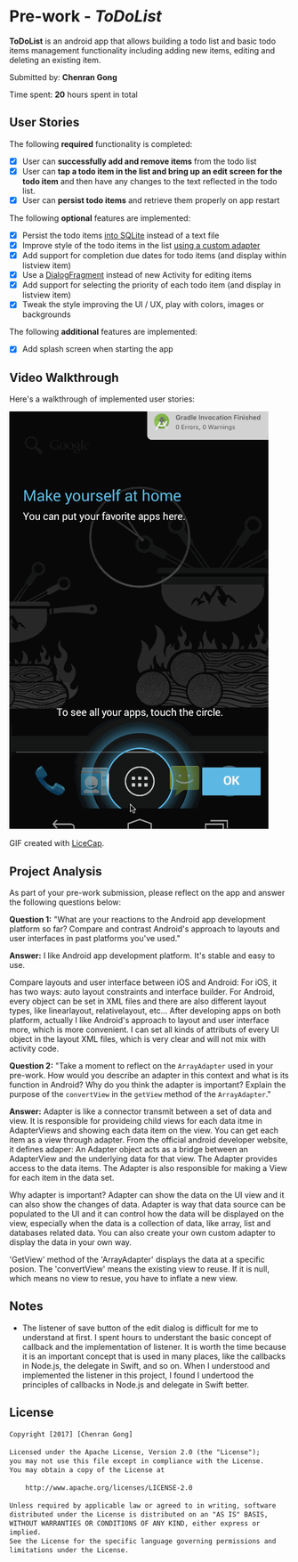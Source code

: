 # Pre-work - *ToDoList*

**ToDoList** is an android app that allows building a todo list and basic todo items management functionality including adding new items, editing and deleting an existing item.

Submitted by: **Chenran Gong**

Time spent: **20** hours spent in total

## User Stories

The following **required** functionality is completed:

* [x] User can **successfully add and remove items** from the todo list
* [x] User can **tap a todo item in the list and bring up an edit screen for the todo item** and then have any changes to the text reflected in the todo list.
* [x] User can **persist todo items** and retrieve them properly on app restart

The following **optional** features are implemented:

* [x] Persist the todo items [into SQLite](http://guides.codepath.com/android/Persisting-Data-to-the-Device#sqlite) instead of a text file
* [x] Improve style of the todo items in the list [using a custom adapter](http://guides.codepath.com/android/Using-an-ArrayAdapter-with-ListView)
* [x] Add support for completion due dates for todo items (and display within listview item)
* [x] Use a [DialogFragment](http://guides.codepath.com/android/Using-DialogFragment) instead of new Activity for editing items
* [x] Add support for selecting the priority of each todo item (and display in listview item)
* [x] Tweak the style improving the UI / UX, play with colors, images or backgrounds

The following **additional** features are implemented:

* [x] Add splash screen when starting the app

## Video Walkthrough

Here's a walkthrough of implemented user stories:

<img src='https://github.com/EchoG/ToDoList/blob/master/ToDoList.gif' title='Video Walkthrough' width='' alt='Video Walkthrough' />

GIF created with [LiceCap](http://www.cockos.com/licecap/).

## Project Analysis

As part of your pre-work submission, please reflect on the app and answer the following questions below:

**Question 1:** "What are your reactions to the Android app development platform so far? Compare and contrast Android's approach to layouts and user interfaces in past platforms you've used."

**Answer:** 
I like Android app development platform. It's stable and easy to use. 

Compare layouts and user interface between iOS and Android: For iOS, it has two ways: auto layout constraints and interface builder. For Android, every object can be set in XML files and there are also different layout types, like linearlayout, relativelayout, etc... After developing apps on both platform, actually I like Android's approach to layout and user interface more, which is more convenient. I can set all kinds of attributs of every UI object in the layout XML files, which is very clear and will not mix with activity code.

**Question 2:** "Take a moment to reflect on the `ArrayAdapter` used in your pre-work. How would you describe an adapter in this context and what is its function in Android? Why do you think the adapter is important? Explain the purpose of the `convertView` in the `getView` method of the `ArrayAdapter`."

**Answer:**
Adapter is like a connector transmit between a set of data and view. It is responsible for provideing child views for each data itme in AdapterViews and showing each data item on the view. You can get each item as a view through adapter. From the official android developer website, it defines adaper: An Adapter object acts as a bridge between an AdapterView and the underlying data for that view. The Adapter provides access to the data items. The Adapter is also responsible for making a View for each item in the data set.

Why adapter is important? Adapter can show the data on the UI view and it can also show the changes of data. Adapter is way that data source can be populated to the UI and it can control how the data will be displayed on the view, especially when the data is a collection of data, like array, list and databases related data. You can also create your own custom adapter to display the data in your own way.

'GetView' method of the 'ArrayAdapter' displays the data at a specific posion. The 'convertView' means the existing view to reuse. If it is null, which means no view to resue, you have to inflate a new view.

## Notes

* The listener of save button of the edit dialog is difficult for me to understand at first. I spent hours to understant the basic concept of callback and the implementation of listener. It is worth the time because it is an important concept that is used in many places, like the callbacks in Node.js, the delegate in Swift, and so on. When I understood and implemented the listener in this project, I found I undertood the principles of callbacks in Node.js and delegate in Swift better. 

## License

    Copyright [2017] [Chenran Gong]

    Licensed under the Apache License, Version 2.0 (the "License");
    you may not use this file except in compliance with the License.
    You may obtain a copy of the License at

        http://www.apache.org/licenses/LICENSE-2.0

    Unless required by applicable law or agreed to in writing, software
    distributed under the License is distributed on an "AS IS" BASIS,
    WITHOUT WARRANTIES OR CONDITIONS OF ANY KIND, either express or implied.
    See the License for the specific language governing permissions and
    limitations under the License.
